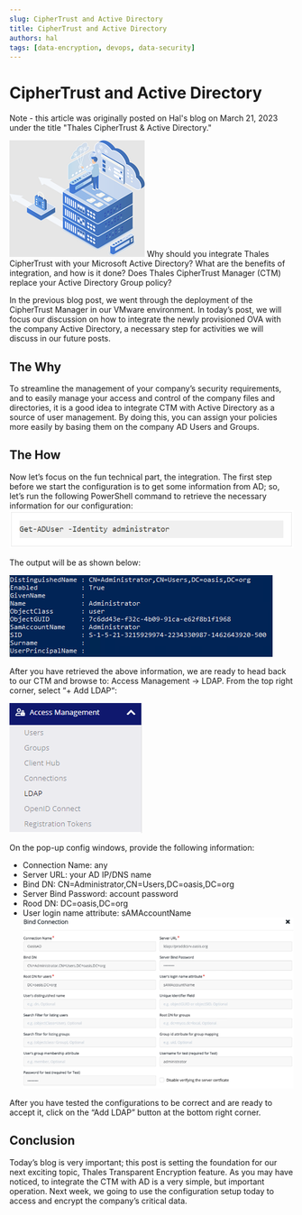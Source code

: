 ```yaml
---
slug: CipherTrust and Active Directory
title: CipherTrust and Active Directory 
authors: hal
tags: [data-encryption, devops, data-security]
---
```


# CipherTrust and Active Directory

Note - this article was originally posted on Hal's blog on March 21, 2023 under the title "Thales CipherTrust & Active Directory."

![Into Image](./img/Multi-cloud-key-management-onboarding.png) Why should you integrate Thales CipherTrust with your Microsoft Active Directory? What are the benefits of integration, and how is it done? Does Thales CipherTrust Manager (CTM) replace your Active Directory Group policy?

In the previous blog post, we went through the deployment of the CipherTrust Manager in our VMware environment. In today’s post, we will focus our discussion on how to integrate the newly provisioned OVA with the company Active Directory, a necessary step for activities we will discuss in our future posts.

## The Why

To streamline the management of your company’s security requirements, and to easily manage your access and control of the company files and directories, it is a good idea to integrate CTM with Active Directory as a source of user management. By doing this, you can assign your policies more easily by basing them on the company AD Users and Groups.

## The How

Now let’s focus on the fun technical part, the integration. The first step before we start the configuration is to get some information from AD; so, let’s run the following PowerShell command to retrieve the necessary information for our configuration: ![Get ADuser](./img/get_aduser.png)

The output will be as shown below:

![AD Info](./img/AD_Info.webp)

After you have retrieved the above information, we are ready to head back to our CTM and browse to: Access Management -> LDAP. From the top right corner, select “+ Add LDAP“:

![CTM_LDAP](./img/CTM_LDAP.webp)

On the pop-up config windows, provide the following information:
* Connection Name: any
* Server URL: your AD IP/DNS name
* Bind DN: CN=Administrator,CN=Users,DC=oasis,DC=org
* Server Bind Password: account password
* Rood DN: DC=oasis,DC=org
* User login name attribute: sAMAccountName
![AD_Bind-1](./img/AD_Bind-1.webp)

After you have tested the configurations to be correct and are ready to accept it, click on the “Add LDAP” button at the bottom right corner.

## Conclusion

Today’s blog is very important; this post is setting the foundation for our next exciting topic, Thales Transparent Encryption feature. As you may have noticed, to integrate the CTM with AD is a very simple, but important operation. Next week, we going to use the configuration setup today to access and encrypt the company’s critical data.